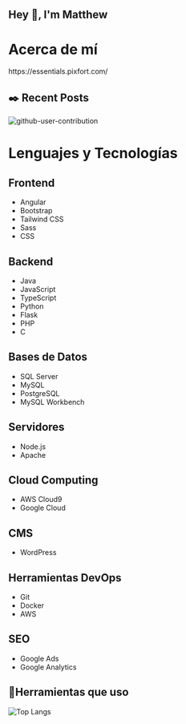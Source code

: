 <h2>Hey 👋, I'm Matthew</h2>
<h1>Acerca de mí</h1>
https://essentials.pixfort.com/
<!--p>Soy un apasionado estudiante de informática y desarrollador web, actualmente trabajando como desarrollador en la UNSL (Universidad Nacional de San Luis). </p-->

<h2>✒️ Recent Posts</h2>



![github-user-contribution](https://github.com/Mateo521/Mateo521/assets/66658355/3c2cb035-f699-467d-bdb0-b8bc6f84dc1a)

# Lenguajes y Tecnologías

## Frontend
- Angular
- Bootstrap
- Tailwind CSS
- Sass
- CSS

## Backend
- Java
- JavaScript
- TypeScript
- Python
- Flask
- PHP
- C
## Bases de Datos
- SQL Server
- MySQL
- PostgreSQL
- MySQL Workbench

## Servidores


- Node.js
- Apache

## Cloud Computing
- AWS Cloud9
- Google Cloud

## CMS
- WordPress

## Herramientas DevOps
- Git
- Docker
- AWS

## SEO
- Google Ads
- Google Analytics

<h2>🚀Herramientas que uso</h2>
<!--p align="left">
<img src="https://raw.githubusercontent.com/devicons/devicon/master/icons/angularjs/angularjs-original.svg" alt="angular-js" width="25" height="25" />
<img src="https://raw.githubusercontent.com/devicons/devicon/master/icons/bootstrap/bootstrap-plain.svg" alt="bootstrap" width="25" height="25" />
<img src="https://upload.wikimedia.org/wikipedia/commons/d/d5/Tailwind_CSS_Logo.svg" alt="tailwind" width="25" height="25" />
<img src="https://upload.wikimedia.org/wikipedia/commons/9/96/Sass_Logo_Color.svg" alt="sass" width="25" height="25" />  
<img src="https://raw.githubusercontent.com/devicons/devicon/master/icons/css3/css3-original-wordmark.svg" alt="css3" width="25" height="25" />
<img src="https://raw.githubusercontent.com/devicons/devicon/master/icons/gulp/gulp-plain.svg" alt="gulp" width="25" height="25" />
<img src="https://raw.githubusercontent.com/devicons/devicon/master/icons/java/java-original-wordmark.svg" alt="java" width="25" height="25" />
<img src="https://raw.githubusercontent.com/devicons/devicon/master/icons/javascript/javascript-original.svg" alt="javascript" width="25" height="25" />
<img src="https://raw.githubusercontent.com/devicons/devicon/master/icons/typescript/typescript-original.svg" alt="typescript" width="25" height="25" />
<img src="https://brandslogos.com/wp-content/uploads/images/large/microsoft-sql-server-logo.png" alt="sqlserver" width="25" height="25" />
<img src="https://raw.githubusercontent.com/devicons/devicon/master/icons/mysql/mysql-original-wordmark.svg" alt="mysql" width="25" height="25" />
<img src="https://raw.githubusercontent.com/devicons/devicon/master/icons/nodejs/nodejs-original-wordmark.svg" alt="nodejs" width="25" height="25" />
<img src="https://raw.githubusercontent.com/devicons/devicon/master/icons/python/python-original-wordmark.svg" alt="python" width="25" height="25" />
<img src="https://upload.wikimedia.org/wikipedia/commons/2/27/PHP-logo.svg" alt="php" width="25" height="25" />
<img src="https://upload.wikimedia.org/wikipedia/commons/3/3c/Flask_logo.svg" alt="flask" width="75" height="25" />
<img src="https://upload.wikimedia.org/wikipedia/commons/thumb/7/7e/Apache_Feather_Logo.svg/339px-Apache_Feather_Logo.svg.png" alt="apache" width="25" height="25" />
<img src="https://raw.githubusercontent.com/github/explore/80688e429a7d4ef2fca1e82350fe8e3517d3494d/topics/aws/aws.png" alt="aws" width="25" height="25" />
<img src="https://www.vectorlogo.zone/logos/google_cloud/google_cloud-icon.svg" alt="gcp" width="25" height="25" />
<img src="https://upload.wikimedia.org/wikipedia/commons/1/19/C_Logo.png" alt="C" width="25" height="25" />
<img src="https://upload.wikimedia.org/wikipedia/commons/9/93/Wordpress_Blue_logo.png" alt="wordpress" width="25" height="25" />
<img src="https://upload.wikimedia.org/wikipedia/commons/6/61/HTML5_logo_and_wordmark.svg" alt="html" width="25" height="25" />
<img src="https://upload.wikimedia.org/wikipedia/commons/8/87/Sql_data_base_with_logo.png" alt="sql" width="45" height="25" />
<img src="https://upload.wikimedia.org/wikipedia/commons/4/4f/PhpMyAdmin_logo.svg" alt="phpmyadmin" width="40" height="25" />
<img src="https://upload.wikimedia.org/wikipedia/commons/c/c7/Google_Ads_logo.svg" alt="ads" width="25" height="25" />
<img src="https://upload.wikimedia.org/wikipedia/commons/8/89/Logo_Google_Analytics.svg" alt="ads" width="40" height="25" />
<img src="https://upload.wikimedia.org/wikipedia/commons/0/01/FileZilla_logo.svg" alt="ftp" width="25" height="25" />
<img src="https://upload.wikimedia.org/wikipedia/commons/d/de/WinSCP_Logo.png" alt="ftp" width="25" height="25" />
<img src="https://upload.wikimedia.org/wikipedia/commons/e/e7/PuTTY_Icon.svg" alt="ssh" width="25" height="25" />
<img src="https://upload.wikimedia.org/wikipedia/commons/2/29/Postgresql_elephant.svg" alt="ssh" width="25" height="25" />
<img src="https://upload.wikimedia.org/wikipedia/commons/0/03/Xampp_logo.svg" alt="xampp" width="75" height="25" />
<img src="https://www.mamp.info/images/icons/mamp-viewer.png" alt="mamp" width="25" height="25" />
</p-->

![Top Langs](https://github-readme-stats.vercel.app/api/top-langs/?username=Mateo521&hide_progress=true)

